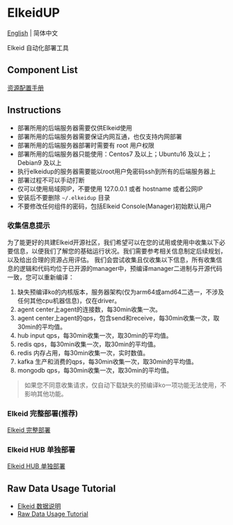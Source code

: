 # ElkeidUP

[English](README.md) | 简体中文

Elkeid 自动化部署工具

## Component List
[资源配置手册](./configuration.md)

## Instructions

* 部署所用的后端服务器需要仅供Elkeid使用
* 部署所用的后端服务器需要保证内网互通，也仅支持内网部署
* 部署所用的后端服务器部署时需要有 root 用户权限
* 部署所用的后端服务器只能使用：Centos7 及以上；Ubuntu16 及以上；Debian9 及以上
* 执行elkeidup的服务器需要能以root用户免密码ssh到所有的后端服务器上
* 部署过程不可以手动打断
* 仅可以使用局域网IP，不要使用 127.0.0.1 或者 hostname 或者公网IP
* 安装后不要删除 `~/.elkeidup` 目录
* 不要修改任何组件的密码，包括Elkeid Console(Manager)初始默认用户

### 收集信息提示

为了能更好的共建Elkeid开源社区，我们希望可以在您的试用或使用中收集以下必要信息，以便我们了解您的基础运行状况。我们需要参考相关信息制定后续规划，以及给出合理的资源占用评估。
我们会尝试收集且仅收集以下信息，所有收集信息的逻辑和代码均位于已开源的manager中，预编译manager二进制与开源代码一致，您可以重新编译：
1. 缺失预编译ko的内核版本，服务器架构(仅为arm64或amd64二选一，不涉及任何其他cpu机器信息)，仅在driver。
2. agent center上agent的连接数，每30min收集一次。
3. agent center上agent的qps，包含send和receive，每30min收集一次，取30min的平均值。
4. hub input qps，每30min收集一次，取30min的平均值。
5. redis qps，每30min收集一次，取30min的平均值。
6. redis 内存占用，每30min收集一次，实时数值。
7. kafka 生产和消费的qps，每30min收集一次，取30min的平均值。
8. mongodb qps，每30min收集一次，取30min的平均值。

> 如果您不同意收集请求，仅自动下载缺失的预编译ko一项功能无法使用，不影响其他功能。

### Elkeid 完整部署(推荐)
[Elkeid 完整部署](./deploy.md)

### Elkeid HUB 单独部署
[Elkeid HUB 单独部署](./deploy_hub.md)

## Raw Data Usage Tutorial
- [Elkeid 数据说明](../server/docs/ElkeidData.xlsx)
- [Raw Data Usage Tutorial](raw_data_usage_tutorial/raw_data_usage_tutorial-zh_CN.md)

